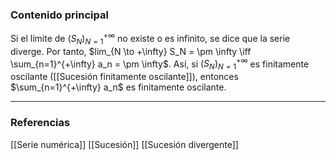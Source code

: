 ### Contenido principal

Si el límite de $(S_N)^{+\infty}_{N=1}$ no existe o es infinito, se dice que la serie diverge. Por tanto, $lim_{N \to +\infty} S_N = \pm \infty \iff \sum_{n=1}^{+\infty} a_n = \pm \infty$. Así, si $(S_N)^{+\infty}_{N=1}$ es finitamente oscilante ([[Sucesión finitamente oscilante]]), entonces $\sum_{n=1}^{+\infty} a_n$ es finitamente oscilante.


--- 
### Referencias
[[Serie numérica]]
[[Sucesión]]
[[Sucesión divergente]]